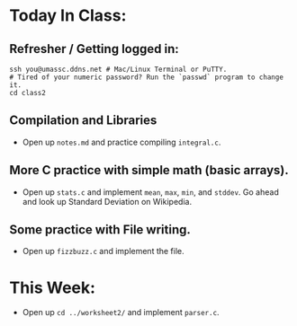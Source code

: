 # Today In Class:

## Refresher / Getting logged in:

    ssh you@umassc.ddns.net # Mac/Linux Terminal or PuTTY.
    # Tired of your numeric password? Run the `passwd` program to change it.
    cd class2

## Compilation and Libraries
 - Open up ``notes.md`` and practice compiling ``integral.c``.

## More C practice with simple math (basic arrays).
 - Open up ``stats.c`` and implement ``mean``, ``max``, ``min``, and ``stddev``. Go ahead and look up Standard Deviation on Wikipedia.

## Some practice with File writing.
 - Open up ``fizzbuzz.c`` and implement the file.

# This Week:
 - Open up ``cd ../worksheet2/`` and implement ``parser.c``.
